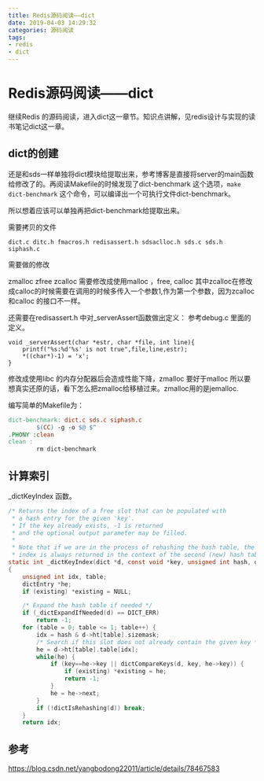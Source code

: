 ```yaml
---
title: Redis源码阅读——dict
date: 2019-04-03 14:29:32
categories: 源码阅读
tags:
- redis
- dict
---
```


# Redis源码阅读——dict

继续Redis 的源码阅读，进入dict这一章节。知识点讲解，见redis设计与实现的读书笔记dict这一章。

<!--more-->

## dict的创建

还是和sds一样单独将dict模块给提取出来，参考博客是直接将server的main函数给修改了的。再阅读Makefile的时候发现了dict-benchmark 这个选项，`make dict-benchmark` 这个命令，可以编译出一个可执行文件dict-benchmark。 

所以想着应该可以单独再把dict-benchmark给提取出来。

需要拷贝的文件

```
dict.c ditc.h fmacros.h redisassert.h sdsaclloc.h sds.c sds.h siphash.c 
```

需要做的修改

zmalloc zfree zcalloc 需要修改成使用malloc ，free, calloc 其中zcalloc在修改成calloc的时候需要在调用的时候多传入一个参数1,作为第一个参数，因为zcalloc 和calloc 的接口不一样。

还需要在redisassert.h 中对_serverAssert函数做出定义： 参考debug.c 里面的定义。

```
void _serverAssert(char *estr, char *file, int line){
    printf("%s:%d'%s' is not true",file,line,estr);
    *((char*)-1) = 'x';
}
```

修改成使用libc 的内存分配器后会造成性能下降，zmalloc 要好于malloc 所以要想真实还原的话，看下怎么把zmalloc给移植过来。zmalloc用的是jemalloc.

编写简单的Makefile为：

```makefile
dict-benchmark: dict.c sds.c siphash.c
        $(CC) -g -o $@ $^
.PHONY :clean
clean :
        rm dict-benchmark 
```



## 计算索引

_dictKeyIndex 函数。

```c
/* Returns the index of a free slot that can be populated with
 * a hash entry for the given 'key'.
 * If the key already exists, -1 is returned
 * and the optional output parameter may be filled.
 *
 * Note that if we are in the process of rehashing the hash table, the
 * index is always returned in the context of the second (new) hash table. */
static int _dictKeyIndex(dict *d, const void *key, unsigned int hash, dictEntry **existing)
{
    unsigned int idx, table;
    dictEntry *he;
    if (existing) *existing = NULL;

    /* Expand the hash table if needed */
    if (_dictExpandIfNeeded(d) == DICT_ERR)
        return -1;
    for (table = 0; table <= 1; table++) {
        idx = hash & d->ht[table].sizemask;
        /* Search if this slot does not already contain the given key */
        he = d->ht[table].table[idx];
        while(he) {
            if (key==he->key || dictCompareKeys(d, key, he->key)) {
                if (existing) *existing = he;
                return -1;
            }
            he = he->next;
        }
        if (!dictIsRehashing(d)) break;
    }
    return idx;

```



## 参考

<https://blog.csdn.net/yangbodong22011/article/details/78467583>